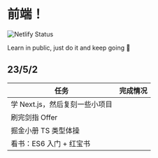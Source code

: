 # 前端！

![Netlify Status](https://api.netlify.com/api/v1/badges/0e06d4c8-e0a8-44fa-909f-94f6bf7a3266/deploy-status)

Learn in public, just do it and keep going 🐼

<Badge type="info" text="Todo" />
<Badge type="tip" text="Done" />
<Badge type="warning" text="On-hold" />
<Badge type="danger" text="Undone" />


## 23/5/2

| 任务                           | 完成情况 |
| ------------------------------ | -------- |
| 学 Next.js，然后复刻一些小项目 |          |
| 刷完剑指 Offer                 |          |
| 掘金小册 TS 类型体操           |          |
| 看书：ES6 入门 + 红宝书        |          |